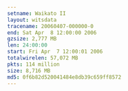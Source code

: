 ```yaml
---
setname: Waikato II
layout: witsdata
tracename: 20060407-000000-0
end: Sat Apr  8 12:00:00 2006
gzsize: 2,777 MB
len: 24:00:00
start: Fri Apr  7 12:00:01 2006
totalwirelen: 57,072 MB
pkts: 114 million
size: 8,716 MB
md5: 0f6b82d520041484e8db39c659ff8572
---
```

